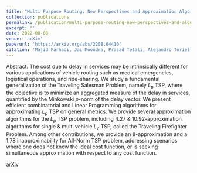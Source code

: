 ```yaml
---
title: "Multi Purpose Routing: New Perspectives and Approximation Algorithms"
collection: publications
permalink: /publication/multi-purpose-routing-new-perspectives-and-algorithms
excerpt: ''
date: 2022-08-08
venue: 'arXiv'
paperurl: 'https://arxiv.org/abs/2208.04410'
citation: 'Majid Farhadi, Jai Moondra, Prasad Tetali, Alejandro Toriello. (2022). &quot;Multi Purpose Routing: New Perspectives and Approximation Algorithms.&quot; <i>arXiv</i>.'
---
```

Abstract: The cost due to delay in services may be intrinsically different for various applications of vehicle routing such as medical emergencies, logistical operations, and ride-sharing.
We study a fundamental generalization of the Traveling Salesman Problem, namely $L_p$ TSP, where the objective is to minimize an aggregated measure of the delay in services, quantified by the Minkowski $p$-norm of the delay vector.
We present efficient combinatorial and Linear Programming algorithms for approximating $L_p$ TSP on general metrics.
We provide several approximation algorithms for the $L_p$ TSP problem, including $4.27$ & $10.92$-approximation algorithms for single & multi vehicle $L_2$ TSP, called the Traveling Firefighter Problem.
Among other contributions, we provide an $8$-approximation and a $1.78$ inapproximability for All-Norm TSP problem, addressing scenarios where one does not know the ideal cost function, or is seeking simultaneous approximation with respect to any cost function.

[arXiv](https://arxiv.org/abs/2208.04410)
